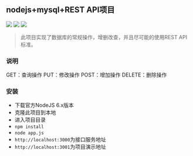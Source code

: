 ## nodejs+mysql+REST API项目

![](https://img.shields.io/badge/AngularJS-1.x-red.svg)
![](https://img.shields.io/badge/NodeJS-6.x-green.svg)
![](https://img.shields.io/badge/MySQL-5.x-orange.svg)

> 此项目实现了数据库的常规操作，增删改查，并且尽可能的使用REST API标准。

### 说明

GET：查询操作
PUT：修改操作
POST：增加操作
DELETE：删除操作

### 安装

- 下载官方NodeJS 6.x版本
- 克隆此项目到本地
- 进入项目目录
- `npm install`
- `node app.js`
- `http://localhost:3000`为接口服务地址
- `http://localhost:3001`为项目演示地址